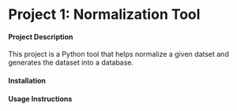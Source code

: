# Project 1: Normalization Tool

#### Project Description
This project is a Python tool that helps normalize a given datset and generates the dataset into a database.

#### Installation


#### Usage Instructions

